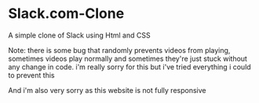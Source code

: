 # Slack.com-Clone

A simple clone of Slack using Html and CSS

Note: there is some bug that randomly prevents videos from playing, sometimes videos play normally and sometimes they're just stuck without any change in code.
i'm really sorry for this but i've tried everything i could to prevent this

And i'm also very sorry as this website is not fully responsive
